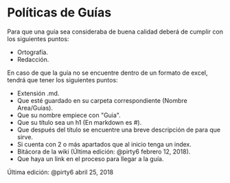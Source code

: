 # Políticas de Guías
Para que una guía sea consideraba de buena calidad deberá de cumplir con los siguientes puntos:
* Ortografía.
* Redacción.

En caso de que la guía no se encuentre dentro de un formato de excel, tendrá que tener los siguientes puntos:
* Extensión .md.
* Que esté guardado en su carpeta correspondiente (Nombre Area/Guias).
* Que su nombre empiece con "Guia".
* Que su título sea un h1 (En markdown es #).
* Que después del título se encuentre una breve descripción de para que sirve.
* Si cuenta con 2 o más apartados que al inicio tenga un index.
* Bitácora de la wiki (Última edición: @pirty6 febrero 12, 2018).
* Que haya un link en el proceso para llegar a la guía.

Última edición: @pirty6 abril 25, 2018
